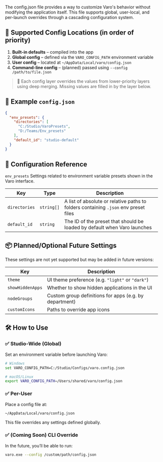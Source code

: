 The config.json file provides a way to customize Varo's behavior without modifying the application itself. This file supports global, user-local, and per-launch overrides through a cascading configuration system.

## 📁 Supported Config Locations (in order of priority)

1. **Built-in defaults** – compiled into the app
2. **Global config** – defined via the `VARO_CONFIG_PATH` environment variable
3. **User config** – located at `~/AppData/Local/varo/config.json`
4. **Command-line config** – (planned) passed using `--config /path/to/file.json`

> 🔁 Each config layer overrides the values from lower-priority layers using deep merging. Missing values are filled in by the layer below.

## 🔧 Example `config.json`

```json
{
  "env_presets": {
    "directories": [
      "C:/Studio/VaroPresets",
      "D:/Teams/Env_presets"
    ],
    "default_id": "studio-default"
  }
}
```

## 🧩 Configuration Reference
`env_presets`
Settings related to environment variable presets shown in the Varo interface.

| Key           | Type       | Description                                                                         |
| ------------- | ---------- | ----------------------------------------------------------------------------------- |
| `directories` | `string[]` | A list of absolute or relative paths to folders containing `.json` env preset files |
| `default_id`   | `string`   | The ID of the preset that should be loaded by default when Varo launches            |


## 📦 Planned/Optional Future Settings
These settings are not yet supported but may be added in future versions:

| Key              | Description                                            |
| ---------------- | ------------------------------------------------------ |
| `theme`          | UI theme preference (e.g. `"light"` or `"dark"`)       |
| `showHiddenApps` | Whether to show hidden applications in the UI          |
| `nodeGroups`     | Custom group definitions for apps (e.g. by department) |
| `customIcons`    | Paths to override app icons                            |



## 🛠️ How to Use
### ✅ Studio-Wide (Global)
Set an environment variable before launching Varo:

```bash
# Windows
set VARO_CONFIG_PATH=C:/Studio/Configs/varo.config.json

# macOS/Linux
export VARO_CONFIG_PATH=/Users/shared/varo/config.json
```


### ✅ Per-User
Place a config file at:

```bash
~/AppData/Local/varo/config.json
```
This file overrides any settings defined globally.

### ✅ (Coming Soon) CLI Override
In the future, you’ll be able to run:

```bash
varo.exe --config /custom/path/config.json
```